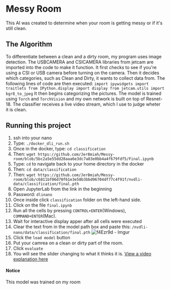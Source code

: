 # Messy Room

This AI was created to determine when your room is getting messy or if it's still clean.



## The Algorithm
To differentiate between a clean and a dirty room, my program uses image detection. The USBCAMERA and CSICAMERA libraries from jetcam are imported into the code to make it function. It first checks to see if you're using a CSI or USB camera before turning on the camera. Then it decides which categories, such as Clean and Dirty, it wants to collect data from. The following lines of code are then executed:
```import ipywidgets import traitlets from IPython.display import display from jetcam.utils import bgr8_to_jpeg```
It then begins categorizing the pictures. The model is trained using ```Torch``` and ```TorchVision``` and my own network is built on top of Resnet-18. The classifier receives a live video stream, which I use to judge wheter it is clean.

## Running this project

1. ssh into your nano
2. Type: ```./docker_dli_run.sh```
3. Once in the docker, type: ```cd classification```
4. Then: ```wget https://github.com/Jer8miah/Messy-room/blob/5bc2a5e55dd28aaa6e3dc7a83e0bb4a4f679fdf5/Final.ipynb``` 
5. Type: ```cd``` to navigate back to your home directory in the docker
6. Then: ```cd data/classification``` 
7. Then: ```wget https://github.com/Jer8miah/Messy-room/blob/c6811bf06d70f61e3e58b3bbd96704df77c4f91f/nvdli-data/classification/final.pth ```
8. Open JupyterLab from the link in the beginning
9. Password: ```dlinano```
10. Once inside click ```classification``` folder on the left-hand side.
11. Click on the file ```final.ipynb```
12. Run all the cells by pressing ```CONTROL+ENTER```(Windows), ```COMMAND+ENTER```(Mac).
13. Wait for interactive display apper after all cells were executed
14. Clear the text from in the model path box and paste this: ```/nvdli-nano/data/classification/final.pth```
![f4Ezr9d - Imgur](https://github.com/Jer8miah/Messy-room/assets/88449920/168353ba-c1f8-47ac-a165-9c1c7b132384)
15. Click the ```load model``` button
16. Put your camrea on a clean or dirty part of the room.
17. Click ```evaluate```
18. You will see the slider changing to what it thinks it is.
[View a video explanation here](https://youtu.be/iE-GbLcX5xc)

#### Notice
This model was trained on my room
